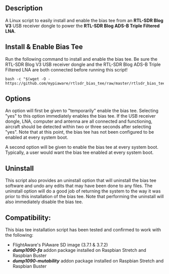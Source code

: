 ## Description
A Linux script to easily install and enable the bias tee from an **RTL-SDR Blog V3** USB receiver dongle to power the **RTL-SDR Blog ADS-B Triple Filtered LNA**.

## Install & Enable Bias Tee
Run the following command to install and enable the bias tee.  Be sure the RTL-SDR Blog V3 USB receiver dongle and the RTL-SDR Blog ADS-B Triple Filtered LNA are both connected before running this script!
```
bash -c "$(wget -O - https://github.com/mypiaware/rtlsdr_bias_tee/raw/master/rtlsdr_bias_tee.sh)"
```

## Options
An option will first be given to "temporarily" enable the bias tee.  Selecting "yes" to this option immediately enables the bias tee. If the USB receiver dongle, LNA, computer and antenna are all connected and functioning, aircraft should be detected within two or three seconds after selecting "yes".  Note that at this point, the bias tee has not been configured to be enabled at every system boot.

A second option will be given to enable the bias tee at every system boot.  Typically, a user would want the bias tee enabled at every system boot.

## Uninstall
This script also provides an uninstall option that will uninstall the bias tee software and undo any edits that may have been done to any files.  The uninstall option will do a good job of returning the system to the way it was prior to this installation of the bias tee.  Note that performing the uninstall will also immediately disable the bias tee.


## Compatibility:
This bias tee installation script has been tested and confirmed to work with the following:
* FlightAware's PiAware SD image (3.7.1 & 3.7.2)
* **_dump1090-fa_** addon package installed on Raspbian Stretch and Raspbian Buster
* **_dump1090-mutability_** addon package installed on Raspbian Stretch and Raspbian Buster
